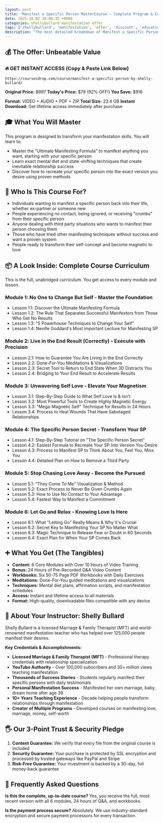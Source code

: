 ```yaml
---
layout: post
title: "Manifest a Specific Person MasterCourse - Complete Program & Content Breakdown (2025)"
date: 2025-10-02 10:08:35 +0000
categories: shellybullard manifestation offer
tags: ['shellybullard', 'manifestation', 'offer', 'discount', 'education']
description: "The most detailed breakdown of Manifest a Specific Person MasterCourse. Learn Law of Assumption techniques with 6 modules, 10+ hours training, and proven manifestation methods."
---
```



## 💰 The Offer: Unbeatable Value

### 🔥 GET INSTANT ACCESS (Copy & Paste Link Below)
`https://coursesdrop.com/course/manifest-a-specific-person-by-shelly-bullard/`

**Original Price:** $997
**Today's Price:** $79 (92% OFF!)
**You Save:** $918

**Format:** VIDEO + AUDIO + PDF + ZIP
**Total Size:** 23.4 GB
**Instant Download:** Get lifetime access immediately after purchase

## 🎓 What You Will Master

This program is designed to transform your manifestation skills. You will learn to:
- Master the "Ultimate Manifesting Formula" to manifest anything you want, starting with your specific person
- Learn exact mental diet and state-shifting techniques that create inevitable relationship success
- Discover how to recreate your specific person into the exact version you desire using proven methods

## 🎯 Who Is This Course For?

- Individuals wanting to manifest a specific person back into their life, whether ex-partner or someone new
- People experiencing no contact, being ignored, or receiving "crumbs" from their specific person
- Anyone dealing with third party situations who wants to manifest their person choosing them
- Those who have tried other manifesting techniques without success and want a proven system
- People ready to transform their self-concept and become magnetic to love

## 📦 A Look Inside: Complete Course Curriculum

This is the full, unabridged curriculum. You get access to every module and lesson.

### Module 1: No One to Change But Self - Master the Foundation
- Lesson 1.1: Discover the Ultimate Manifesting Formula
- Lesson 1.2: The Rule That Separates Successful Manifestors from Those Who Get No Results
- Lesson 1.3: "5 Powerhouse Techniques to Change Your Self"
- Lesson 1.4: Neville Goddard's Most Important Lecture for Manifesting SP

### Module 2: Live in the End Result (Correctly) - Execute with Precision
- Lesson 2.1: How to Guarantee You Are Living in the End Correctly
- Lesson 2.2: Done-For-You Meditations & Visualizations
- Lesson 2.3: Secret Tool to Return to End State When 3D Distracts You
- Lesson 2.4: Bridging to Your End Result to Accelerate Results

### Module 3: Unwavering Self Love - Elevate Your Magnetism
- Lesson 3.1: Step-By-Step Guide to What Self Love Is & Isn't
- Lesson 3.2: Most Powerful Tools to Create Highly Magnetic Energy
- Lesson 3.3: "Mega-Magnetic Self" Technique for Results in 24 Hours
- Lesson 3.4: Process to Heal Wounds That Have Sabotaged Relationships

### Module 4: The Specific Person Secret - Transform Your SP
- Lesson 4.1: Step-By-Step Tutorial on "The Specific Person Secret"
- Lesson 4.2: Easiest Formula to Recreate Your SP Into Version You Desire
- Lesson 4.3: Process to Manifest SP to Think About You, Feel You, Miss You
- Lesson 4.4: Detailed Plan on How to Remove a Third Party

### Module 5: Stop Chasing Love Away - Become the Pursued
- Lesson 5.1: "They Come To Me" Visualization & Method
- Lesson 5.2: Exact Process to Never Be Given Crumbs Again
- Lesson 5.3: How to Use No Contact to Your Advantage
- Lesson 5.4: Fastest Way to Manifest a Commitment

### Module 6: Let Go and Relax - Knowing Love Is Here
- Lesson 6.1: What "Letting Go" Really Means & Why It's Crucial
- Lesson 6.2: Secret Key to Manifesting Your SP No Matter What
- Lesson 6.3: Magic Technique to Release Fear or Doubt in 60 Seconds
- Lesson 6.4: Exact Plan for When Your SP Comes Back

## ➕ What You Get (The Tangibles)

- **Content:** 6 Core Modules with Over 10 Hours of Video Training
- **Bonus:** 24 Hours of Pre-Recorded Q&A Video Content
- **Workbooks:** Six 50-75 Page PDF Workbooks with Daily Exercises
- **Meditations:** Done-For-You guided meditations and visualizations
- **Techniques:** Mental diet plans, affirmation scripts, and manifestation schedules
- **Access:** Instant and lifetime access to all materials
- **Format:** High-quality, downloadable files compatible with any device

## 👤 About Your Instructor: Shelly Bullard

Shelly Bullard is a licensed Marriage & Family Therapist (MFT) and world-renowned manifestation teacher who has helped over 125,000 people manifest their desires.

**Key Credentials & Accomplishments:**
- **Licensed Marriage & Family Therapist (MFT)** - Professional therapy credentials with relationship specialization
- **YouTube Authority** - Over 100,000 subscribers and 30+ million views teaching manifestation
- **Thousands of Success Stories** - Students regularly manifest their specific persons with daily testimonials
- **Personal Manifestation Success** - Manifested her own marriage, baby, dream home after age 39
- **10+ Years Teaching Experience** - Decade helping people transform relationships through manifestation
- **Creator of Multiple Programs** - Developed courses on manifesting love, marriage, money, self-worth

## 🖐️ Our 3-Point Trust & Security Pledge

1. **Content Guarantee:** We verify that every file from the original course is included
2. **Security Guarantee:** Your purchase is protected by SSL encryption and processed by trusted gateways like PayPal and Stripe
3. **Risk-Free Guarantee:** Your investment is backed by a 30-day, full money-back guarantee

## 🙋 Frequently Asked Questions

**Is this the complete, up-to-date course?**
Yes, you receive the full, most recent version with all 6 modules, 24 hours of Q&A, and workbooks.

**Is the payment process secure?**
Absolutely. We use industry-standard encryption and secure payment processors for every transaction.